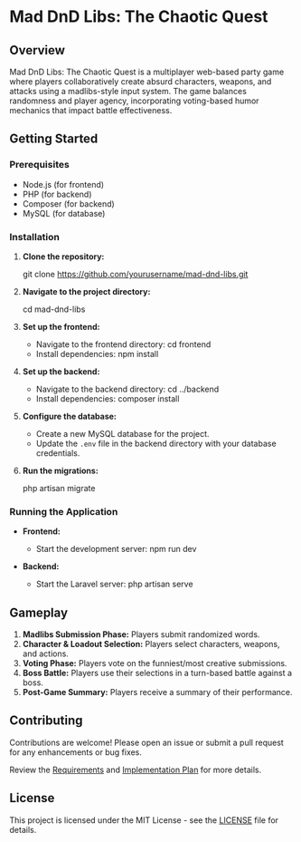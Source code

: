 # Mad DnD Libs: The Chaotic Quest

## Overview

Mad DnD Libs: The Chaotic Quest is a multiplayer web-based party game where players collaboratively create absurd characters, weapons, and attacks using a madlibs-style input system. The game balances randomness and player agency, incorporating voting-based humor mechanics that impact battle effectiveness.

## Getting Started

### Prerequisites

- Node.js (for frontend)
- PHP (for backend)
- Composer (for backend)
- MySQL (for database)

### Installation

1. **Clone the repository:**

   git clone https://github.com/yourusername/mad-dnd-libs.git

2. **Navigate to the project directory:**

   cd mad-dnd-libs

3. **Set up the frontend:**

   - Navigate to the frontend directory:
     cd frontend
   - Install dependencies:
     npm install

4. **Set up the backend:**

   - Navigate to the backend directory:
     cd ../backend
   - Install dependencies:
     composer install

5. **Configure the database:**

   - Create a new MySQL database for the project.
   - Update the `.env` file in the backend directory with your database credentials.

6. **Run the migrations:**

   php artisan migrate

### Running the Application

- **Frontend:**

  - Start the development server:
    npm run dev

- **Backend:**
  - Start the Laravel server:
    php artisan serve

## Gameplay

1. **Madlibs Submission Phase:** Players submit randomized words.
2. **Character & Loadout Selection:** Players select characters, weapons, and actions.
3. **Voting Phase:** Players vote on the funniest/most creative submissions.
4. **Boss Battle:** Players use their selections in a turn-based battle against a boss.
5. **Post-Game Summary:** Players receive a summary of their performance.

## Contributing

Contributions are welcome! Please open an issue or submit a pull request for any enhancements or bug fixes.

Review the [Requirements](docs/MadDndLibs_Requirements.md) and [Implementation Plan](docs/Implementation-Plan.md) for more details.

## License

This project is licensed under the MIT License - see the [LICENSE](LICENSE) file for details.
